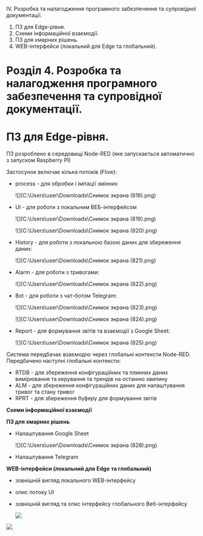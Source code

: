 IV. Розробка та налагодження програмного забезпечення та супровідної документації.

1. ПЗ для Edge-рівня.
2. Схеми інформаційної взаємодії.
3. ПЗ для хмарних рішень.
4. WEB-інтерфейси (локальний для Edge та глобальний).

# Розділ 4. Розробка та налагодження програмного забезпечення та супровідної документації.

# ПЗ для Edge-рівня.

ПЗ розроблено в середовищі Node-RED (яке запускається автоматично з запуском Raspberry PI)

Застосунок включає кілька потоків (Flow):

- process - для обробки і імітації змінних

  ![](C:\Users\user\Downloads\Снимок экрана (818).png)

- UI - для роботи з локальним ВЕБ-інтерфейсом

  ![](C:\Users\user\Downloads\Снимок экрана (819).png)
  
  ![](C:\Users\user\Downloads\Снимок экрана (820).png)

- History - для роботи з локальною базою даних для збереження даних:

  ![](C:\Users\user\Downloads\Снимок экрана (821).png)

- Alarm - для роботи з тривогами:

  ![](C:\Users\user\Downloads\Снимок экрана (822).png)

- Bot - для роботи з чат-ботом Telegram:

  ![](C:\Users\user\Downloads\Снимок экрана (823).png)

  ![](C:\Users\user\Downloads\Снимок экрана (824).png)

- Report - для формування звітів та взаємодії з Google Sheet:

  ![](C:\Users\user\Downloads\Снимок экрана (825).png)

Система передбачає взаємодію через глобальні контексти Node-RED. Передбачено наступні глобальні контексти:

- RTDB - для збереження конфігураційних та плинних даних     вимірювання та керування та трендів на останню хвилину
- ALM - для збереження конфігураційних даних для налаштування     тривог та стану тривог
- RPRT - для збереження буферу для формування звітів

**Схеми інформаційної взаємодії**

**ПЗ для хмарних рішень**

- Налаштування Google Sheet

  ![](C:\Users\user\Downloads\Снимок экрана (828).png)

- Налаштування Telegram

**WEB-інтерфейси (локальний для** **Edge** **та глобальний)**

- зовнішній вигляд локального WEB-інтерфейсу

- опис потоку UI

- зовнішній вигляд та опис інтерфейсу глобального Веб-інтерфейсу

   ![](C:\Users\user\Downloads\1.png)

![](C:\Users\user\Downloads\2.png)